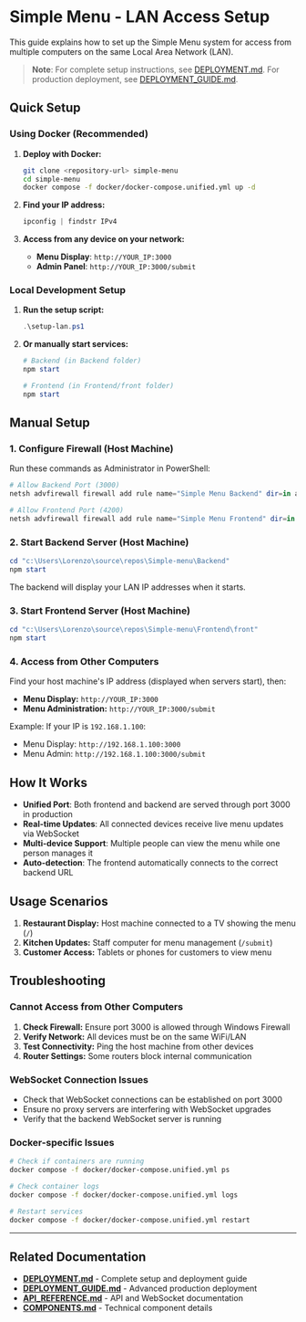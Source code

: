 # Simple Menu - LAN Access Setup

This guide explains how to set up the Simple Menu system for access from multiple computers on the same Local Area Network (LAN).

> **Note**: For complete setup instructions, see [DEPLOYMENT.md](DEPLOYMENT.md). For production deployment, see [DEPLOYMENT_GUIDE.md](DEPLOYMENT_GUIDE.md).

## Quick Setup

### Using Docker (Recommended)

1. **Deploy with Docker:**
   ```bash
   git clone <repository-url> simple-menu
   cd simple-menu
   docker compose -f docker/docker-compose.unified.yml up -d
   ```

2. **Find your IP address:**
   ```powershell
   ipconfig | findstr IPv4
   ```

3. **Access from any device on your network:**
   - **Menu Display**: `http://YOUR_IP:3000`
   - **Admin Panel**: `http://YOUR_IP:3000/submit`

### Local Development Setup

1. **Run the setup script:**
   ```powershell
   .\setup-lan.ps1
   ```

2. **Or manually start services:**
   ```powershell
   # Backend (in Backend folder)
   npm start
   
   # Frontend (in Frontend/front folder)  
   npm start
   ```

## Manual Setup

### 1. Configure Firewall (Host Machine)

Run these commands as Administrator in PowerShell:

```powershell
# Allow Backend Port (3000)
netsh advfirewall firewall add rule name="Simple Menu Backend" dir=in action=allow protocol=TCP localport=3000

# Allow Frontend Port (4200)  
netsh advfirewall firewall add rule name="Simple Menu Frontend" dir=in action=allow protocol=TCP localport=4200
```

### 2. Start Backend Server (Host Machine)

```powershell
cd "c:\Users\Lorenzo\source\repos\Simple-menu\Backend"
npm start
```

The backend will display your LAN IP addresses when it starts.

### 3. Start Frontend Server (Host Machine)

```powershell
cd "c:\Users\Lorenzo\source\repos\Simple-menu\Frontend\front"
npm start
```

### 4. Access from Other Computers

Find your host machine's IP address (displayed when servers start), then:

- **Menu Display:** `http://YOUR_IP:3000`
- **Menu Administration:** `http://YOUR_IP:3000/submit`

Example: If your IP is `192.168.1.100`:
- Menu Display: `http://192.168.1.100:3000`
- Menu Admin: `http://192.168.1.100:3000/submit`

## How It Works

- **Unified Port**: Both frontend and backend are served through port 3000 in production
- **Real-time Updates**: All connected devices receive live menu updates via WebSocket
- **Multi-device Support**: Multiple people can view the menu while one person manages it
- **Auto-detection**: The frontend automatically connects to the correct backend URL

## Usage Scenarios

1. **Restaurant Display:** Host machine connected to a TV showing the menu (`/`)
2. **Kitchen Updates:** Staff computer for menu management (`/submit`)
3. **Customer Access:** Tablets or phones for customers to view menu

## Troubleshooting

### Cannot Access from Other Computers

1. **Check Firewall:** Ensure port 3000 is allowed through Windows Firewall
2. **Verify Network:** All devices must be on the same WiFi/LAN
3. **Test Connectivity:** Ping the host machine from other devices
4. **Router Settings:** Some routers block internal communication

### WebSocket Connection Issues

- Check that WebSocket connections can be established on port 3000
- Ensure no proxy servers are interfering with WebSocket upgrades
- Verify that the backend WebSocket server is running

### Docker-specific Issues

```bash
# Check if containers are running
docker compose -f docker/docker-compose.unified.yml ps

# Check container logs
docker compose -f docker/docker-compose.unified.yml logs

# Restart services
docker compose -f docker/docker-compose.unified.yml restart
```

---

## Related Documentation

- **[DEPLOYMENT.md](DEPLOYMENT.md)** - Complete setup and deployment guide
- **[DEPLOYMENT_GUIDE.md](DEPLOYMENT_GUIDE.md)** - Advanced production deployment
- **[API_REFERENCE.md](API_REFERENCE.md)** - API and WebSocket documentation
- **[COMPONENTS.md](COMPONENTS.md)** - Technical component details
